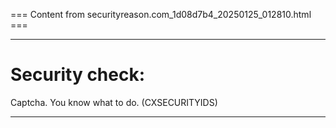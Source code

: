 === Content from securityreason.com_1d08d7b4_20250125_012810.html ===


---

# Security check:

Captcha. You know what to do. (CXSECURITYIDS)

---


